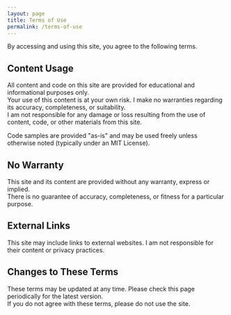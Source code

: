 ```yaml
---
layout: page
title: Terms of Use
permalink: /terms-of-use
---
```


By accessing and using this site, you agree to the following terms.

## Content Usage

All content and code on this site are provided for educational and informational purposes only.  
Your use of this content is at your own risk. I make no warranties regarding its accuracy, completeness, or suitability.  
I am not responsible for any damage or loss resulting from the use of content, code, or other materials from this site.

Code samples are provided "as-is" and may be used freely unless otherwise noted (typically under an MIT License).

## No Warranty

This site and its content are provided without any warranty, express or implied.  
There is no guarantee of accuracy, completeness, or fitness for a particular purpose.

## External Links

This site may include links to external websites. I am not responsible for their content or privacy practices.

## Changes to These Terms

These terms may be updated at any time. Please check this page periodically for the latest version.  
If you do not agree with these terms, please do not use the site.
